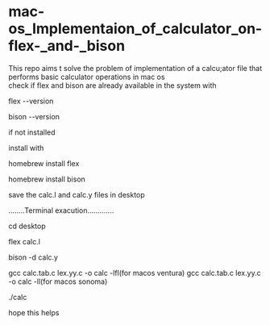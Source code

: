 # mac-os_Implementaion_of_calculator_on-flex-_and-_bison
This repo aims t solve the problem of implementation of a calcu;ator file that performs basic calculator operations  in mac os  
check if flex and bison are already available in the system with 

flex --version 

bison --version

if not installed

install with 

homebrew install flex

homebrew install bison

save the calc.l and calc.y files in desktop


........Terminal exacution.............



cd desktop

flex calc.l

bison -d calc.y

gcc calc.tab.c lex.yy.c -o calc -lfl(for macos ventura)
gcc calc.tab.c lex.yy.c -o calc -ll(for macos sonoma)

./calc



hope this helps

